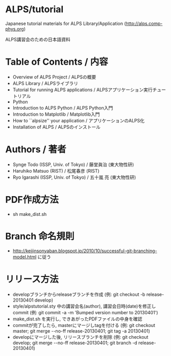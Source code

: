 ALPS/tutorial
=============

Japanese tutorial materials for ALPS Library/Application (http://alps.comp-phys.org)

ALPS講習会のための日本語資料

Table of Contents / 内容
============================

* Overview of ALPS Project / ALPSの概要
* ALPS Library / ALPSライブラリ
* Tutorial for running ALPS applications / ALPSアプリケーション実行チュートリアル
* Python
* Introduction to ALPS Python / ALPS Python入門
* Introduction to Matplotlib / Matplotlib入門
* How to ``alpsize'' your application / アプリケーションのALPS化
* Installation of ALPS / ALPSのインストール

Authors / 著者
=================

* Synge Todo (ISSP, Univ. of Tokyo) / 藤堂眞治 (東大物性研)
* Haruhiko Matsuo (RIST) / 松尾春彦 (RIST)
* Ryo Igarashi (ISSP, Univ. of Tokyo) / 五十嵐 亮 (東大物性研)

PDF作成方法
================

* sh make_dist.sh

Branch 命名規則
==================

* http://keijinsonyaban.blogspot.jp/2010/10/successful-git-branching-model.html に従う

リリース方法
====================

* developブランチからreleaseブランチを作成 (例: git checkout -b release-20130401 develop)
* style/alpstutorial.sty 中の講習会名(author), 講習会日時(date)を修正しcommit (例: git commit -a -m 'Bumped version number to 20130401')
* make_dist.sh を実行し, できあがったPDFファイルの中身を確認
* commitが完了したら, masterにマージしtagを付ける (例: git checkout master; git merge --no-ff release-20130401; git tag -a 20130401)
* developにマージした後, リリースブランチを削除 (例: git checkout develop; git merge --no-ff release-20130401; git branch -d release-20130401)
